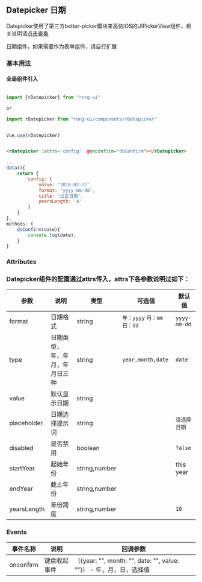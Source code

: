 ## Datepicker 日期

Datepicker使用了第三方better-picker模块来高仿IOS的UIPickerView组件，相关说明请[点击查看](https://github.com/ustbhuangyi/picker)

日期组件，如果需要作为表单组件，请自行扩展

### 基本用法

#### 全局组件引入


```js

import {rDatepicker} from "rong-ui"

or

import rDatepicker from "rong-ui/components/rDatepicker"


Vue.use(rDatepicker)

```
```html

<rDatepicker :attrs='config'  @onconfirm="doConfirm"></rDatepicker>

```

```js
...
data(){
	return {
		config: {
			value: '2016-02-27',
			format: 'yyyy-mm-dd',
			title: '出生日期',
			yearsLength: '4'
		}
	}
},
methods: {
	doConfirm(date){
		console.log(date);
	}
}
```

### Attributes

### Datepicker组件的配置通过attrs传入，attrs下各参数说明过如下：

| 参数      | 说明    | 类型      | 可选值       | 默认值   |
|---------- |-------- |---------- |-------------  |-------- |
| format | 日期格式 | string | `年：yyyy` `月：mm` `日：dd` |  `yyyy-mm-dd` |
| type  | 日期类型，年，年月，年月日三种    | string   | `year,month,date` | `date` |
| value | 默认显示日期 | string | | |
| placeholder  | 日期选择提示词    | string   |  | `请选择日期` |
| disabled  | 是否禁用   | boolean   |  | `false` |
| startYear  | 起始年份    | string,number   |  |  this year |
| endYear  | 截止年份    | string,number   |  |  |
| yearsLength  | 年份跨度    | string,number   |  | `10` |


### Events

| 事件名称      | 说明    | 回调参数      |
|---------- |-------- |---------- |
| onconfirm  | 键盘收起事件    | （{year: "", month: "", date: "", value: ""}） - 年，月，日，选择值 |

